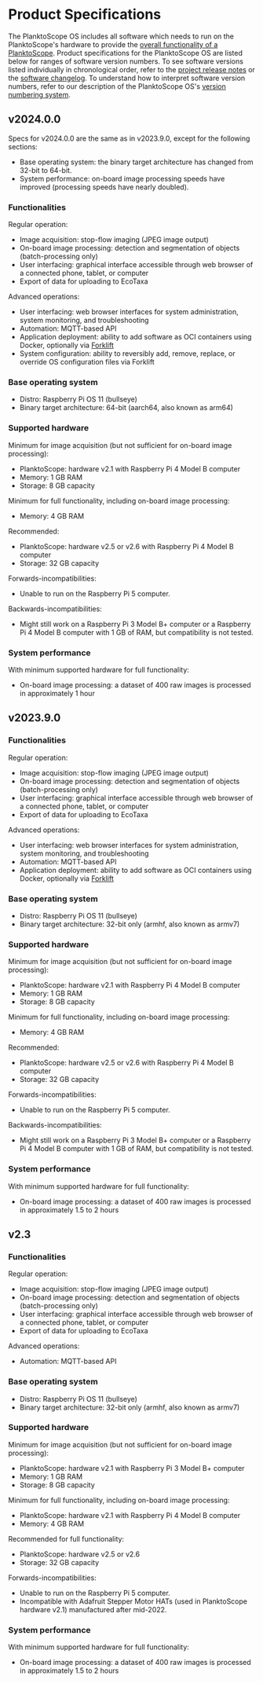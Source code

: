# Product Specifications

The PlanktoScope OS includes all software which needs to run on the PlanktoScope's hardware to provide the [overall functionality of a PlanktoScope](../). Product specifications for the PlanktoScope OS are listed below for ranges of software version numbers. To see software versions listed individually in chronological order, refer to the [project release notes](https://github.com/PlanktoScope/PlanktoScope/releases) or the [software changelog](./changelog.md). To understand how to interpret software version numbers, refer to our description of the PlanktoScope OS's [version numbering system](./release-process.md#version-numbering).

## v2024.0.0

Specs for v2024.0.0 are the same as in v2023.9.0, except for the following sections:
- Base operating system: the binary target architecture has changed from 32-bit to 64-bit.
- System performance: on-board image processing speeds have improved (processing speeds have nearly doubled).

### Functionalities

Regular operation:

- Image acquisition: stop-flow imaging (JPEG image output)
- On-board image processing: detection and segmentation of objects (batch-processing only)
- User interfacing: graphical interface accessible through web browser of a connected phone, tablet, or computer
- Export of data for uploading to EcoTaxa

Advanced operations:

- User interfacing: web browser interfaces for system administration, system monitoring, and troubleshooting
- Automation: MQTT-based API
- Application deployment: ability to add software as OCI containers using Docker, optionally via [Forklift](https://docs-edge.planktoscope.community/reference/software/architecture/os/#package-management-with-forklift)
- System configuration: ability to reversibly add, remove, replace, or override OS configuration files via Forklift

### Base operating system

- Distro: Raspberry Pi OS 11 (bullseye)
- Binary target architecture: 64-bit (aarch64, also known as arm64)

### Supported hardware

Minimum for image acquisition (but not sufficient for on-board image processing):

- PlanktoScope: hardware v2.1 with Raspberry Pi 4 Model B computer
- Memory: 1 GB RAM
- Storage: 8 GB capacity

Minimum for full functionality, including on-board image processing:

- Memory: 4 GB RAM

Recommended:

- PlanktoScope: hardware v2.5 or v2.6 with Raspberry Pi 4 Model B computer
- Storage: 32 GB capacity

Forwards-incompatibilities:

- Unable to run on the Raspberry Pi 5 computer.

Backwards-incompatibilities:

- Might still work on a Raspberry Pi 3 Model B+ computer or a Raspberry Pi 4 Model B computer with 1 GB of RAM, but compatibility is not tested.

### System performance

With minimum supported hardware for full functionality:

- On-board image processing: a dataset of 400 raw images is processed in approximately 1 hour

## v2023.9.0

### Functionalities

Regular operation:

- Image acquisition: stop-flow imaging (JPEG image output)
- On-board image processing: detection and segmentation of objects (batch-processing only)
- User interfacing: graphical interface accessible through web browser of a connected phone, tablet, or computer
- Export of data for uploading to EcoTaxa

Advanced operations:

- User interfacing: web browser interfaces for system administration, system monitoring, and troubleshooting
- Automation: MQTT-based API
- Application deployment: ability to add software as OCI containers using Docker, optionally via [Forklift](https://docs-edge.planktoscope.community/reference/software/architecture/os/#package-management-with-forklift)

### Base operating system

- Distro: Raspberry Pi OS 11 (bullseye)
- Binary target architecture: 32-bit only (armhf, also known as armv7)

### Supported hardware

Minimum for image acquisition (but not sufficient for on-board image processing):

- PlanktoScope: hardware v2.1 with Raspberry Pi 4 Model B computer
- Memory: 1 GB RAM
- Storage: 8 GB capacity

Minimum for full functionality, including on-board image processing:

- Memory: 4 GB RAM

Recommended:

- PlanktoScope: hardware v2.5 or v2.6 with Raspberry Pi 4 Model B computer
- Storage: 32 GB capacity

Forwards-incompatibilities:

- Unable to run on the Raspberry Pi 5 computer.

Backwards-incompatibilities:

- Might still work on a Raspberry Pi 3 Model B+ computer or a Raspberry Pi 4 Model B computer with 1 GB of RAM, but compatibility is not tested.

### System performance

With minimum supported hardware for full functionality:

- On-board image processing: a dataset of 400 raw images is processed in approximately 1.5 to 2 hours

## v2.3

### Functionalities

Regular operation:

- Image acquisition: stop-flow imaging (JPEG image output)
- On-board image processing: detection and segmentation of objects (batch-processing only)
- User interfacing: graphical interface accessible through web browser of a connected phone, tablet, or computer
- Export of data for uploading to EcoTaxa

Advanced operations:

- Automation: MQTT-based API

### Base operating system

- Distro: Raspberry Pi OS 11 (bullseye)
- Binary target architecture: 32-bit only (armhf, also known as armv7)

### Supported hardware

Minimum for image acquisition (but not sufficient for on-board image processing):

- PlanktoScope: hardware v2.1 with Raspberry Pi 3 Model B+ computer
- Memory: 1 GB RAM
- Storage: 8 GB capacity

Minimum for full functionality, including on-board image processing:

- PlanktoScope: hardware v2.1 with Raspberry Pi 4 Model B computer
- Memory: 4 GB RAM

Recommended for full functionality:

- PlanktoScope: hardware v2.5 or v2.6
- Storage: 32 GB capacity

Forwards-incompatibilities:

- Unable to run on the Raspberry Pi 5 computer.
- Incompatible with Adafruit Stepper Motor HATs (used in PlanktoScope hardware v2.1) manufactured after mid-2022.

### System performance

With minimum supported hardware for full functionality:

- On-board image processing: a dataset of 400 raw images is processed in approximately 1.5 to 2 hours
